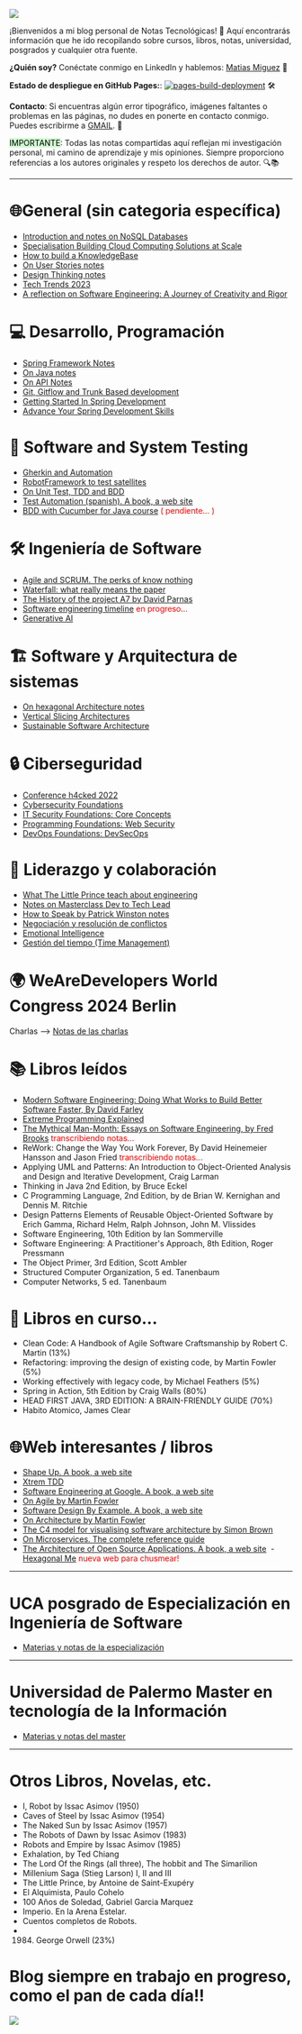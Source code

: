 ![](https://media.licdn.com/dms/image/D4D16AQFQoPD2dpVULQ/profile-displaybackgroundimage-shrink_350_1400/0/1717705315523?e=1723680000&v=beta&t=3B-PMw6h5RcVHJ2AT_pPyoBukJhCR7riZBafiv1Ae8w)

¡Bienvenidos a mi blog personal de Notas Tecnológicas! 🚀 Aquí encontrarás información que he ido recopilando sobre cursos, libros, notas, universidad, posgrados y cualquier otra fuente.

**¿Quién soy?** Conéctate conmigo en LinkedIn y hablemos: [Matias Miguez](https://www.linkedin.com/in/matiasmiguez/) 🤝

**Estado de despliegue en GitHub Pages:**: [![pages-build-deployment](https://github.com/matiaspakua/tech.notes.io/actions/workflows/pages/pages-build-deployment/badge.svg?branch=main)](https://github.com/matiaspakua/tech.notes.io/actions/workflows/pages/pages-build-deployment) 🛠️

**Contacto**: Si encuentras algún error tipográfico, imágenes faltantes o problemas en las páginas, no dudes en ponerte en contacto conmigo. Puedes escribirme a [GMAIL](mailto:matiaspakua@gmail.com). 📧

<mark style="background: #BBFABBA6;">IMPORTANTE</mark>: Todas las notas compartidas aquí reflejan mi investigación personal, mi camino de aprendizaje y mis opiniones. Siempre proporciono referencias a los autores originales y respeto los derechos de autor. 🔍📚

--- 

# 🌐General (sin categoria específica)

- [Introduction and notes on NoSQL Databases](/pages/general_topic/nosql_the_basis_of.md) 
- [Specialisation Building Cloud Computing Solutions at Scale](/pages/general_topic/specialization_building_cloud_computing_solutions_at_scale.md)
- [How to build a KnowledgeBase](/pages/general_topic/how_to_build_a_knowledge_base.md)
- [On User Stories notes](/pages/general_topic/on_user_stories_notes.md)
- [Design Thinking notes](/pages/general_topic/design_thinking_explained.md)
- [Tech Trends 2023](/pages/general_topic/tech_trends_2023.md)
- [A reflection on Software Engineering: A Journey of Creativity and Rigor](/pages/general_topic/reflection_on_software_engineering.md)

# 💻 Desarrollo, Programación

- [Spring Framework Notes](/pages/development/spring_framework_notes.md)
- [On Java notes](/pages/development/on_java_notes.md)
- [On API Notes](/pages/development/on_rest_api_notes.md)
- [Git, Gitflow and Trunk Based development](/pages/development/git_and_gitflow_trunk_based_dev.md) 
- [Getting Started In Spring Development](/pages/development/getting_started_spring_development.md)
- [Advance Your Spring Development Skills](/pages/development/advance_your_spring_development_skills.md)

# 🧪 Software and System Testing

- [Gherkin and Automation](/pages/testing/gherkin_and_automation.md)
- [RobotFramework to test satellites](/pages/testing/robotframework_to_test_satellites.md)
- [On Unit Test, TDD and BDD](/pages/testing/on_unit_test_tdd_and_bdd.md)
- [Test Automation (spanish). A book, a web site](https://nicopaez.gitbook.io/test-automation/)
- [BDD with Cucumber for Java course](/pages/testing/bdd_with_cucumber_java_notes.md) <span style="color:red"> ( pendiente... ) </span>

# 🛠️ Ingeniería de Software

- [Agile and SCRUM. The perks of know nothing](/pages/software_engineering/agile_and_scrum.md)
- [Waterfall: what really means the paper](/pages/software_engineering/waterfall.md)
- [The History of the project A7 by David Parnas](/pages/software_engineering/the_history_of_the_project_A7_by_David_Parnas.md)
- [Software engineering timeline](/pages/software_engineering/software_engineering_timeline.md) <span style="color:red"> en progreso... </span>
- [Generative AI](/pages/software_engineering/generative_ai.md)

# 🏗️ Software y Arquitectura de sistemas

- [On hexagonal Architecture notes](/pages/sw_and_system_architecture/on_hexagonal_architecture_notes.md)
- [Vertical Slicing Architectures](/pages/sw_and_system_architecture/vertical_slicing_architectures.md)
- [Sustainable Software Architecture](/pages/sw_and_system_architecture/sustainable_software_architecture.md)

# 🔒 Ciberseguridad

* [Conference h4cked 2022](/pages/cybersecurity/cybersecurity_h4ck3d.md)
* [Cybersecurity Foundations](/pages/cybersecurity/cybersecurity_foundations.md)
* [IT Security Foundations: Core Concepts](/pages/cybersecurity/it_security_foundations_core_concepts.md)
* [Programming Foundations: Web Security](/pages/cybersecurity/programming_foundations_web_security.md)
* [DevOps Foundations: DevSecOps](/pages/cybersecurity/dev_sec_ops_foundations.md)

# 🤝 Liderazgo y colaboración

 - [What The Little Prince teach about engineering](/pages/leadership/what_the_little_prince_teach_about_engineering.md) 
 - [Notes on Masterclass Dev to Tech Lead](/pages/leadership/dev_to_tech_lead.md)
 - [How to Speak by Patrick Winston notes](/pages/leadership/how_to_speak_by_patrick_winston.md)
 - [Negociación y resolución de conflictos](/pages/leadership/resolucion_de_conflictos.md)
 - [Emotional Intelligence](/pages/leadership/emotional_intelligence.md)
 - [Gestión del tiempo (Time Management)](/pages/leadership/time_management.md)

# 🌍 WeAreDevelopers World Congress 2024 Berlin

Charlas --> [Notas de las charlas](/pages/we_are_developers_wc_2024/landing.md)

# 📚 Libros leídos

 * [Modern Software Engineering: Doing What Works to Build Better Software Faster, By David Farley](/pages/books/modern_software_engineering.md)
 * [Extreme Programming Explained](/pages/books/book_extreme_programming_explained.md)
 * [The Mythical Man-Month: Essays on Software Engineering, by Fred Brooks](/pages/books/the_mythical_man_month.md)  <span style="color:red"> transcribiendo notas... </span>
 *  ReWork: Change the Way You Work Forever, By David Heinemeier Hansson and Jason Fried <span style="color:red"> transcribiendo notas... </span>
 * Applying UML and Patterns: An Introduction to Object-Oriented Analysis and Design and Iterative Development, Craig Larman
 * Thinking in Java 2nd Edition, by Bruce Eckel
 * C Programming Language, 2nd Edition, by de Brian W. Kernighan and Dennis M. Ritchie
 * Design Patterns Elements of Reusable Object-Oriented Software by Erich Gamma, Richard Helm, Ralph Johnson, John M. Vlissides
 * Software Engineering, 10th Edition by Ian Sommerville
 * Software Engineering: A Practitioner's Approach, 8th Edition, Roger Pressmann
 * The Object Primer, 3rd Edition, Scott Ambler 
 * Structured Computer Organization, 5 ed. Tanenbaum
 * Computer Networks, 5 ed. Tanenbaum

# 📖 Libros en curso...
 
 - Clean Code: A Handbook of Agile Software Craftsmanship by Robert C. Martin (13%)
 - Refactoring: improving the design of existing code, by Martin Fowler (5%)
 - Working effectively with legacy code, by Michael Feathers (5%)
 - Spring in Action, 5th Edition by Craig Walls (80%)
 - HEAD FIRST JAVA, 3RD EDITION: A BRAIN-FRIENDLY GUIDE (70%)
 - Habito Atomico, James Clear

# 🌐Web interesantes / libros

- [Shape Up. A book, a web site](https://basecamp.com/shapeup)
- [Xtrem TDD](https://xtrem-tdd.netlify.app/)
- [Software Engineering at Google. A book, a web site](https://abseil.io/resources/swe-book)
- [On Agile by Martin Fowler](https://martinfowler.com/agile.html)
- [Software Design By Example. A book, a web site](https://third-bit.com/sdxjs/)
- [On Architecture by Martin Fowler](https://martinfowler.com/architecture/)
- [The C4 model for visualising software architecture by Simon Brown](https://c4model.com/)
- [On Microservices. The complete reference guide](https://microservices.io/)
- [The Architecture of Open Source Applications. A book, a web site](http://aosabook.org/en/index.html)
 - [Hexagonal Me](https://jmgarridopaz.github.io/content/articles.html)  <span style="color:red"> nueva web para chusmear!</span>

---

# UCA posgrado de Especialización en Ingeniería de Software

 - [Materias y notas de la especialización](/pages/sw_eng_specialization/landing.md)


---

# Universidad de Palermo Master en tecnología de la Información


 - [Materias y notas del master](/pages/master_information_tech/landing.md)


---

# Otros Libros, Novelas, etc.

 * I, Robot by Issac Asimov (1950)  
 * Caves of Steel  by Issac Asimov (1954)  
 * The Naked Sun  by Issac Asimov (1957)  
 * The Robots of Dawn  by Issac Asimov (1983)  
 * Robots and Empire  by Issac Asimov  (1985)
 * Exhalation, by Ted Chiang
 * The Lord Of the Rings (all three), The hobbit and The Simarilion
 * Millenium Saga (Stieg Larson) I, II and III
 * The Little Prince, by Antoine de Saint-Exupéry
 * El Alquimista, Paulo Cohelo
 * 100 Años de Soledad, Gabriel Garcia Marquez
 * Imperio. En la Arena Estelar.
 * Cuentos completos de Robots.
 * 1984. George Orwell (23%)


# Blog siempre en trabajo en progreso, como el pan de cada día!!

![](images/tech_and_bread.jpeg)
